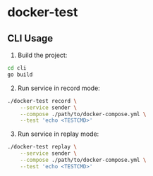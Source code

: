# docker-test

## CLI Usage

1. Build the project:
```bash
cd cli
go build
```
2. Run service in record mode:
```bash
./docker-test record \
    --service sender \
    --compose ./path/to/docker-compose.yml \
    --test 'echo <TESTCMD>'
```
3. Run service in replay mode:
```bash
./docker-test replay \
    --service sender \
    --compose ./path/to/docker-compose.yml \
    --test 'echo <TESTCMD>'
```
